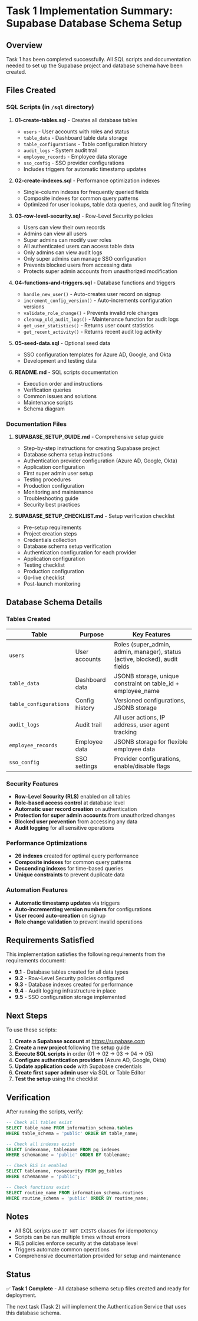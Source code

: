 # Task 1 Implementation Summary: Supabase Database Schema Setup

## Overview

Task 1 has been completed successfully. All SQL scripts and documentation needed to set up the Supabase project and database schema have been created.

## Files Created

### SQL Scripts (in `/sql` directory)

1. **01-create-tables.sql** - Creates all database tables
   - `users` - User accounts with roles and status
   - `table_data` - Dashboard table data storage
   - `table_configurations` - Table configuration history
   - `audit_logs` - System audit trail
   - `employee_records` - Employee data storage
   - `sso_config` - SSO provider configurations
   - Includes triggers for automatic timestamp updates

2. **02-create-indexes.sql** - Performance optimization indexes
   - Single-column indexes for frequently queried fields
   - Composite indexes for common query patterns
   - Optimized for user lookups, table data queries, and audit log filtering

3. **03-row-level-security.sql** - Row-Level Security policies
   - Users can view their own records
   - Admins can view all users
   - Super admins can modify user roles
   - All authenticated users can access table data
   - Only admins can view audit logs
   - Only super admins can manage SSO configuration
   - Prevents blocked users from accessing data
   - Protects super admin accounts from unauthorized modification

4. **04-functions-and-triggers.sql** - Database functions and triggers
   - `handle_new_user()` - Auto-creates user record on signup
   - `increment_config_version()` - Auto-increments configuration versions
   - `validate_role_change()` - Prevents invalid role changes
   - `cleanup_old_audit_logs()` - Maintenance function for audit logs
   - `get_user_statistics()` - Returns user count statistics
   - `get_recent_activity()` - Returns recent audit log activity

5. **05-seed-data.sql** - Optional seed data
   - SSO configuration templates for Azure AD, Google, and Okta
   - Development and testing data

6. **README.md** - SQL scripts documentation
   - Execution order and instructions
   - Verification queries
   - Common issues and solutions
   - Maintenance scripts
   - Schema diagram

### Documentation Files

1. **SUPABASE_SETUP_GUIDE.md** - Comprehensive setup guide
   - Step-by-step instructions for creating Supabase project
   - Database schema setup instructions
   - Authentication provider configuration (Azure AD, Google, Okta)
   - Application configuration
   - First super admin user setup
   - Testing procedures
   - Production configuration
   - Monitoring and maintenance
   - Troubleshooting guide
   - Security best practices

2. **SUPABASE_SETUP_CHECKLIST.md** - Setup verification checklist
   - Pre-setup requirements
   - Project creation steps
   - Credentials collection
   - Database schema setup verification
   - Authentication configuration for each provider
   - Application configuration
   - Testing checklist
   - Production configuration
   - Go-live checklist
   - Post-launch monitoring

## Database Schema Details

### Tables Created

| Table | Purpose | Key Features |
|-------|---------|--------------|
| `users` | User accounts | Roles (super_admin, admin, manager), status (active, blocked), audit fields |
| `table_data` | Dashboard data | JSONB storage, unique constraint on table_id + employee_name |
| `table_configurations` | Config history | Versioned configurations, JSONB storage |
| `audit_logs` | Audit trail | All user actions, IP address, user agent tracking |
| `employee_records` | Employee data | JSONB storage for flexible employee data |
| `sso_config` | SSO settings | Provider configurations, enable/disable flags |

### Security Features

- **Row-Level Security (RLS)** enabled on all tables
- **Role-based access control** at database level
- **Automatic user record creation** on authentication
- **Protection for super admin accounts** from unauthorized changes
- **Blocked user prevention** from accessing any data
- **Audit logging** for all sensitive operations

### Performance Optimizations

- **26 indexes** created for optimal query performance
- **Composite indexes** for common query patterns
- **Descending indexes** for time-based queries
- **Unique constraints** to prevent duplicate data

### Automation Features

- **Automatic timestamp updates** via triggers
- **Auto-incrementing version numbers** for configurations
- **User record auto-creation** on signup
- **Role change validation** to prevent invalid operations

## Requirements Satisfied

This implementation satisfies the following requirements from the requirements document:

- **9.1** - Database tables created for all data types
- **9.2** - Row-Level Security policies configured
- **9.3** - Database indexes created for performance
- **9.4** - Audit logging infrastructure in place
- **9.5** - SSO configuration storage implemented

## Next Steps

To use these scripts:

1. **Create a Supabase account** at https://supabase.com
2. **Create a new project** following the setup guide
3. **Execute SQL scripts** in order (01 → 02 → 03 → 04 → 05)
4. **Configure authentication providers** (Azure AD, Google, Okta)
5. **Update application code** with Supabase credentials
6. **Create first super admin user** via SQL or Table Editor
7. **Test the setup** using the checklist

## Verification

After running the scripts, verify:

```sql
-- Check all tables exist
SELECT table_name FROM information_schema.tables 
WHERE table_schema = 'public' ORDER BY table_name;

-- Check all indexes exist
SELECT indexname, tablename FROM pg_indexes 
WHERE schemaname = 'public' ORDER BY tablename;

-- Check RLS is enabled
SELECT tablename, rowsecurity FROM pg_tables 
WHERE schemaname = 'public';

-- Check functions exist
SELECT routine_name FROM information_schema.routines 
WHERE routine_schema = 'public' ORDER BY routine_name;
```

## Notes

- All SQL scripts use `IF NOT EXISTS` clauses for idempotency
- Scripts can be run multiple times without errors
- RLS policies enforce security at the database level
- Triggers automate common operations
- Comprehensive documentation provided for setup and maintenance

## Status

✅ **Task 1 Complete** - All database schema setup files created and ready for deployment.

The next task (Task 2) will implement the Authentication Service that uses this database schema.
